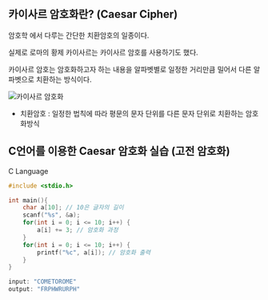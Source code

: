 ## 카이사르 암호화란? (****Caesar Cipher)****

암호학 에서 다루는 간단한 치환암호의 일종이다.

실제로 로마의 황제 카이사르는 카이사르 암호를 사용하기도 했다. 

카이사르 암호는 암호화하고자 하는 내용을 알파벳별로 일정한 거리만큼 밀어서 다른 알파벳으로 치환하는 방식이다.

<img src="https://upload.wikimedia.org/wikipedia/commons/thumb/2/2b/Caesar3.svg/320px-Caesar3.svg.png" alt="카이사르 암호화" />

- 치환암호 : 일정한 법칙에 따라 평문의 문자 단위를 다른 문자 단위로 치환하는 암호화방식

## C언어를 이용한 **Caesar** 암호화 실습 (고전 암호화)

C Language

```c
#include <stdio.h>

int main(){
	char a[10]; // 10은 글자의 길이
	scanf("%s", &a);
	for(int i = 0; i <= 10; i++) {
		a[i] += 3; // 암호화 과정
	}
	for(int i = 0; i <= 10; i++) {
		printf("%c", a[i]); // 암호화 출력
	}
}

input: "COMETOROME" 
output: "FRPHWRURPH"
```
